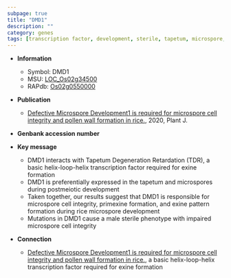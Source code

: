 ```yaml
---
subpage: true
title: "DMD1"
description: ""
category: genes
tags: [transcription factor, development, sterile, tapetum, microspore, tapetum degeneration]
---
```


* **Information**  
    + Symbol: DMD1  
    + MSU: [LOC_Os02g34500](http://rice.plantbiology.msu.edu/cgi-bin/ORF_infopage.cgi?orf=LOC_Os02g34500)  
    + RAPdb: [Os02g0550000](http://rapdb.dna.affrc.go.jp/viewer/gbrowse_details/irgsp1?name=Os02g0550000)  

* **Publication**  
    + [Defective Microspore Development1 is required for microspore cell integrity and pollen wall formation in rice.](http://www.ncbi.nlm.nih.gov/pubmed?term=Defective+Microspore+Development1+is+required+for+microspore+cell+integrity+and+pollen+wall+formation+in+rice.%5BTitle%5D), 2020, Plant J.

* **Genbank accession number**  

* **Key message**  
    + DMD1 interacts with Tapetum Degeneration Retardation (TDR), a basic helix-loop-helix transcription factor required for exine formation
    + DMD1 is preferentially expressed in the tapetum and microspores during postmeiotic development
    + Taken together, our results suggest that DMD1 is responsible for microspore cell integrity, primexine formation, and exine pattern formation during rice microspore development
    + Mutations in DMD1 cause a male sterile phenotype with impaired microspore cell integrity

* **Connection**  
    + [Defective Microspore Development1 is required for microspore cell integrity and pollen wall formation in rice.](TDR), a basic helix-loop-helix transcription factor required for exine formation



